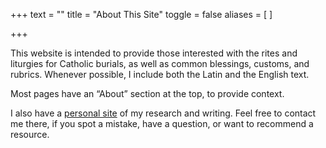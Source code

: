 +++
text = ""
title = "About This Site"
toggle = false
aliases = [
]

+++

This website is intended to provide those interested with the rites and liturgies for Catholic burials, as well as common blessings, customs, and rubrics. Whenever possible, I include both the Latin and the English text. 

Most pages have an “About” section at the top, to provide context.

I also have a [personal site](https://sharonkabel.com) of my research and writing. Feel free to contact me there, if you spot a mistake, have a question, or want to recommend a resource. 

